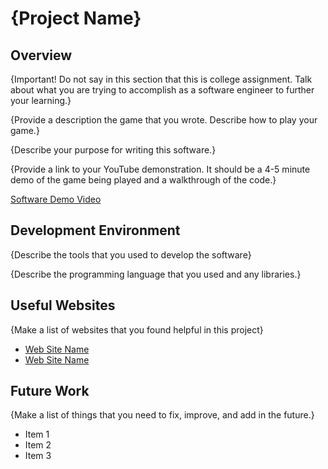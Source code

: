 # {Project Name}

## Overview

{Important!  Do not say in this section that this is college assignment.  Talk about what you are trying to accomplish as a software engineer to further your learning.}

{Provide a description the game that you wrote. Describe how to play your game.}

{Describe your purpose for writing this software.}

{Provide a link to your YouTube demonstration.  It should be a 4-5 minute demo of the game being played and a walkthrough of the code.}

[Software Demo Video](http://youtube.link.goes.here)

## Development Environment

{Describe the tools that you used to develop the software}

{Describe the programming language that you used and any libraries.}

## Useful Websites

{Make a list of websites that you found helpful in this project}

* [Web Site Name](http://url.link.goes.here)
* [Web Site Name](http://url.link.goes.here)

## Future Work

{Make a list of things that you need to fix, improve, and add in the future.}

* Item 1
* Item 2
* Item 3
